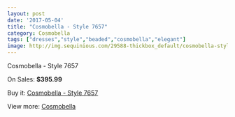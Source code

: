 ```yaml
---
layout: post
date: '2017-05-04'
title: "Cosmobella - Style 7657"
category: Cosmobella
tags: ["dresses","style","beaded","cosmobella","elegant"]
image: http://img.sequinious.com/29588-thickbox_default/cosmobella-style-7657.jpg
---
```

Cosmobella - Style 7657

On Sales: **$395.99**
<a href="https://www.sequinious.com/cosmobella/836-cosmobella-style-7657.html"><amp-img layout="responsive" width="600" height="600" src="//img.sequinious.com/29588-thickbox_default/cosmobella-style-7657.jpg" alt="Cosmobella - Style 7657 0" /></a>
<a href="https://www.sequinious.com/cosmobella/836-cosmobella-style-7657.html"><amp-img layout="responsive" width="600" height="600" src="//img.sequinious.com/29590-thickbox_default/cosmobella-style-7657.jpg" alt="Cosmobella - Style 7657 1" /></a>
<a href="https://www.sequinious.com/cosmobella/836-cosmobella-style-7657.html"><amp-img layout="responsive" width="600" height="600" src="//img.sequinious.com/29589-thickbox_default/cosmobella-style-7657.jpg" alt="Cosmobella - Style 7657 2" /></a>

Buy it: [Cosmobella - Style 7657](https://www.sequinious.com/cosmobella/836-cosmobella-style-7657.html "Cosmobella - Style 7657")

View more: [Cosmobella](https://www.sequinious.com/19-cosmobella "Cosmobella")